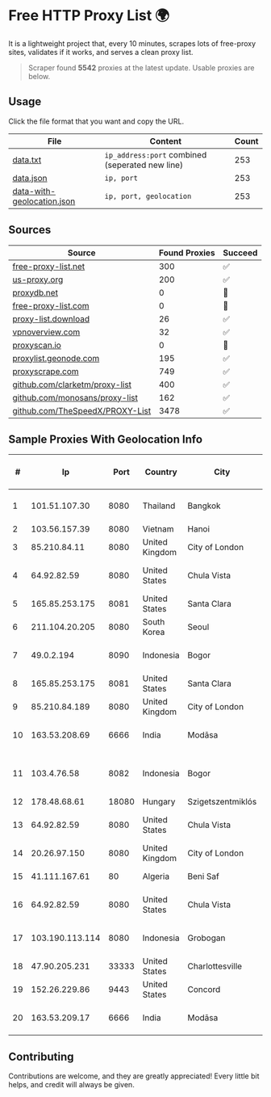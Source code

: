 
# Free HTTP Proxy List 🌍

It is a lightweight project that, every 10 minutes, scrapes lots of free-proxy sites, validates if it works, and serves a clean proxy list.


> Scraper found **5542** proxies at the latest update. Usable proxies are below.

## Usage

Click the file format that you want and copy the URL.


|File|Content|Count|
|----|-------|-----|
|[data.txt](https://raw.githubusercontent.com/themiralay/Proxy-List-World/master/data.txt)|`ip_address:port` combined (seperated new line)|253|
|[data.json](https://raw.githubusercontent.com/themiralay/Proxy-List-World/master/data.json)|`ip, port`|253|
|[data-with-geolocation.json](https://raw.githubusercontent.com/themiralay/Proxy-List-World/master/data-with-geolocation.json)|`ip, port, geolocation`|253|

## Sources

|Source|Found Proxies|Succeed|
|------|-------------|-------|
|[free-proxy-list.net](https://free-proxy-list.net)|300|✅|
|[us-proxy.org](https://www.us-proxy.org)|200|✅|
|[proxydb.net](http://proxydb.net)|0|🚫|
|[free-proxy-list.com](https://free-proxy-list.com/?page=&port=&type%5B%5D=http&type%5B%5D=https&up_time=0&search=Search)|0|🚫|
|[proxy-list.download](https://www.proxy-list.download/HTTP)|26|✅|
|[vpnoverview.com](https://vpnoverview.com/privacy/anonymous-browsing/free-proxy-servers)|32|✅|
|[proxyscan.io](https://www.proxyscan.io)|0|🚫|
|[proxylist.geonode.com](https://proxylist.geonode.com/api/proxy-list?limit=300&page=1&sort_by=lastChecked&sort_type=desc&protocols=http,https)|195|✅|
|[proxyscrape.com](https://api.proxyscrape.com/v2/?request=displayproxies&protocol=http&timeout=10000&country=all&ssl=all&anonymity=all)|749|✅|
|[github.com/clarketm/proxy-list](https://raw.githubusercontent.com/clarketm/proxy-list/master/proxy-list-raw.txt)|400|✅|
|[github.com/monosans/proxy-list](https://raw.githubusercontent.com/monosans/proxy-list/main/proxies/http.txt)|162|✅|
|[github.com/TheSpeedX/PROXY-List](https://raw.githubusercontent.com/TheSpeedX/PROXY-List/master/http.txt)|3478|✅|


## Sample Proxies With Geolocation Info

|#|Ip|Port|Country|City|Internet Service Provider|
|-|--|----|-------|----|-------------------------|
|1|101.51.107.30|8080|Thailand|Bangkok|TOT Public Company Limited|
|2|103.56.157.39|8080|Vietnam|Hanoi|VCCORP|
|3|85.210.84.11|8080|United Kingdom|City of London|Microsoft Corporation|
|4|64.92.82.59|8080|United States|Chula Vista|Momentum Telecom, Inc.|
|5|165.85.253.175|8081|United States|Santa Clara|Google LLC|
|6|211.104.20.205|8080|South Korea|Seoul|Korea Telecom|
|7|49.0.2.194|8090|Indonesia|Bogor|PT Usaha Adi Sanggoro|
|8|165.85.253.175|8081|United States|Santa Clara|Google LLC|
|9|85.210.84.189|8080|United Kingdom|City of London|Microsoft Corporation|
|10|163.53.208.69|6666|India|Modāsa|GTPL Shiv Network Pvt Ltd|
|11|103.4.76.58|8082|Indonesia|Bogor|PT Khazanah Net Indonesia|
|12|178.48.68.61|18080|Hungary|Szigetszentmiklós|UPC|
|13|64.92.82.59|8080|United States|Chula Vista|Momentum Telecom, Inc.|
|14|20.26.97.150|8080|United Kingdom|City of London|Microsoft Corporation|
|15|41.111.167.61|80|Algeria|Beni Saf|Algerie Telecom|
|16|64.92.82.59|8080|United States|Chula Vista|Momentum Telecom, Inc.|
|17|103.190.113.114|8080|Indonesia|Grobogan|PT Linkbit Inovasi Teknologi|
|18|47.90.205.231|33333|United States|Charlottesville|Alibaba.com LLC|
|19|152.26.229.86|9443|United States|Concord|MCNC|
|20|163.53.209.17|6666|India|Modāsa|GTPL Shiv Network Pvt Ltd|



## Contributing

Contributions are welcome, and they are greatly appreciated! Every
little bit helps, and credit will always be given.

